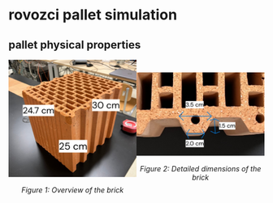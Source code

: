 # rovozci pallet simulation

## pallet physical properties

<div style="display: flex; justify-content: space-between; align-items: center;">
    <div style="text-align: center;">
        <img src="images/brick_WDH.jpg" alt="Pallet Overview" width="400">
        <p><em>Figure 1: Overview of the brick</em></p>
    </div>
    <div style="text-align: center;">
        <img src="images/brick_detail.jpg" alt="Pallet Dimensions" width="400">
        <p><em>Figure 2: Detailed dimensions of the brick</em></p>
    </div>
</div>
